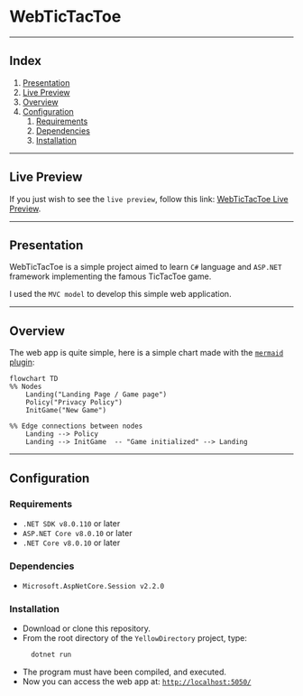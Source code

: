 # WebTicTacToe

---

## Index

1. [Presentation](#presentation)
2. [Live Preview](#live-preview)
3. [Overview](#overview)
4. [Configuration](#configuration)
    1. [Requirements](#requirements)
    2. [Dependencies](#dependencies)
    3. [Installation](#installation)

---

## Live Preview

If you just wish to see the `live preview`, follow this link: [WebTicTacToe Live Preview](https://tictactoe.adebarbarin.com).

---

## Presentation

WebTicTacToe is a simple project aimed to learn `C#` language and `ASP.NET` framework implementing the famous TicTacToe game.

I used the `MVC model` to develop this simple web application.

---

## Overview

The web app is quite simple, here is a simple chart made with the [`mermaid` plugin](https://www.mermaidchart.com/):

```mermaid
flowchart TD
%% Nodes
    Landing("Landing Page / Game page")
    Policy("Privacy Policy")
    InitGame("New Game")

%% Edge connections between nodes
    Landing --> Policy
    Landing --> InitGame  -- "Game initialized" --> Landing
```

---

## Configuration

### Requirements

- `.NET SDK v8.0.110` or later
- `ASP.NET Core v8.0.10` or later
- `.NET Core v8.0.10` or later

### Dependencies

- `Microsoft.AspNetCore.Session v2.2.0`

### Installation

- Download or clone this repository.
- From the root directory of the `YellowDirectory` project, type:
  ```Bash
    dotnet run
  ```
- The program must have been compiled, and executed.
- Now you can access the web app at: [`http://localhost:5050/`](http://localhost:5050/)